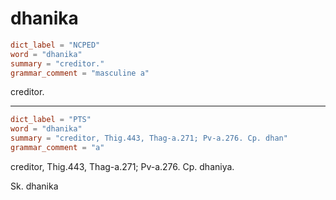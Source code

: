 # dhanika

``` toml
dict_label = "NCPED"
word = "dhanika"
summary = "creditor."
grammar_comment = "masculine a"
```

creditor.

--------------------

``` toml
dict_label = "PTS"
word = "dhanika"
summary = "creditor, Thig.443, Thag-a.271; Pv-a.276. Cp. dhan"
grammar_comment = "a"
```

creditor, Thig.443, Thag\-a.271; Pv\-a.276. Cp. dhaniya.

Sk. dhanika

